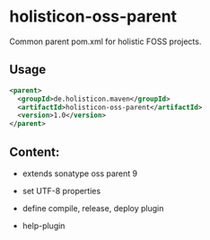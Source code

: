 # holisticon-oss-parent

Common parent pom.xml for holistic FOSS projects.

## Usage

```xml
<parent>
  <groupId>de.holisticon.maven</groupId>
  <artifactId>holisticon-oss-parent</artifactId>
  <version>1.0</version>
</parent>
```

## Content:

- extends sonatype oss parent 9
- set UTF-8 properties
- define compile, release, deploy plugin

- help-plugin
